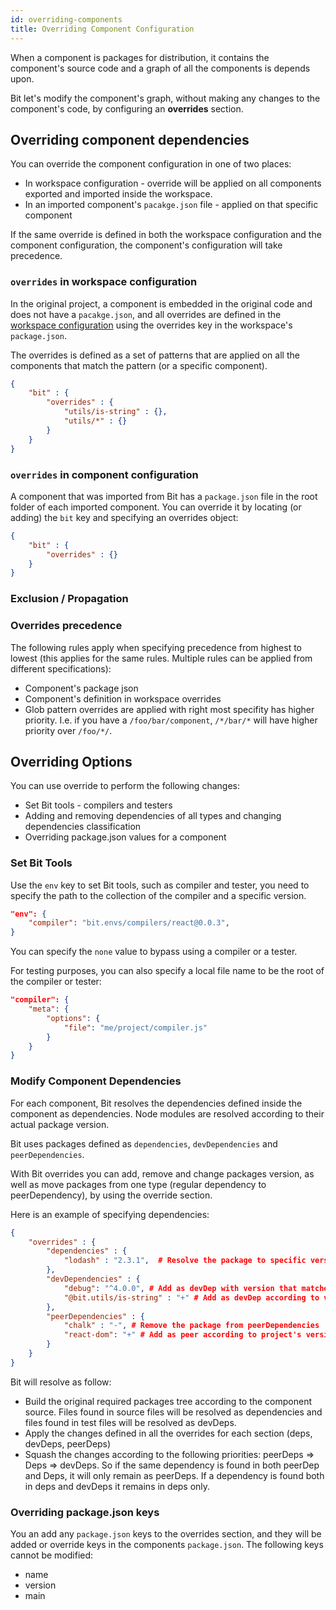 ```yaml
---
id: overriding-components
title: Overriding Component Configuration
---
```


When a component is packages for distribution, it contains the component's source code and a graph of all the components is depends upon.  

Bit let's modify the component's graph, without making any changes to the component's code, by configuring an **overrides** section. 

## Overriding component dependencies

You can override the component configuration in one of two places:  

- In workspace configuration - override will be applied on all components exported and imported inside the workspace.  
- In an imported component's `pacakge.json` file - applied on that specific component

If the same override is defined in both the workspace configuration and the component configuration, the component's configuration will take precedence.  

### `overrides` in workspace configuration

In the original project, a component is embedded in the original code and does not have a `pacakge.json`, and all overrides are defined in the [workspace configuration](/docs/conf-bit-json#overrides) using the overrides key in the workspace's `package.json`.  

The overrides is defined as a set of patterns that are applied on all the components that match the pattern (or a specific component).  

```json
{
    "bit" : {
        "overrides" : {
            "utils/is-string" : {},
            "utils/*" : {}
        }
    }
}
```

### `overrides` in component configuration

A component that was imported from Bit has a `package.json` file in the root folder of each imported component. You can override it by locating (or adding) the `bit` key and specifying an overrides object:  

```json
{
    "bit" : {
        "overrides" : {}
    }
}
```

### Exclusion / Propagation


### Overrides precedence

The following rules apply when specifying precedence from highest to lowest (this applies for the same rules. Multiple rules can be applied from different specifications):  

- Component's package json  
- Component's definition in workspace overrides
- Glob pattern overrides are applied with right most specifity has higher priority. I.e. if you have a `/foo/bar/component`, `/*/bar/*` will have higher priority over `/foo/*/`.  

## Overriding Options

You can use override to perform the following changes:

- Set Bit tools - compilers and testers
- Adding and removing dependencies of all types and changing dependencies classification
- Overriding package.json values for a component  

### Set Bit Tools

Use the `env` key to set Bit tools, such as compiler and tester, you need to specify the path to the collection of the compiler and a specific version.  

```json
"env": {
    "compiler": "bit.envs/compilers/react@0.0.3",
}
```

You can specify the `none` value to bypass using a compiler or a tester.  

For testing purposes, you can also specify a local file name to be the root of the compiler or tester:  

```json
"compiler": {
    "meta": {
        "options": {
            "file": "me/project/compiler.js"
        }
    }
}
```

### Modify Component Dependencies

For each component, Bit resolves the dependencies defined inside the component as dependencies. Node modules are resolved according to their actual package version.  

Bit uses packages defined as `dependencies`, `devDependencies` and `peerDependencies`. 

With Bit overrides you can add, remove and change packages version, as well as move packages from one type (regular dependency to peerDependency), by using the override section. 

Here is an example of specifying dependencies: 

```json
{
    "overrides" : {
        "dependencies" : {
            "lodash" : "2.3.1",  # Resolve the package to specific version
        },
        "devDependencies" : {
            "debug": "^4.0.0", # Add as devDep with version that matches
            "@bit.utils/is-string" : "+" # Add as devDep according to version in package.json or latest
        },
        "peerDependencies" : {
            "chalk" : "-", # Remove the package from peerDependencies
            "react-dom": "+" # Add as peer according to project's version or latest if not exist
        }
    }
}
```

Bit will resolve as follow:  

- Build the original required packages tree according to the component source. Files found in source files will be resolved as dependencies and files found in test files will be resolved as devDeps.  
- Apply the changes defined in all the overrides for each section (deps, devDeps, peerDeps)
- Squash the changes according to the following priorities: peerDeps => Deps => devDeps. So if the same dependency is found in both peerDep and Deps, it will only remain as peerDeps. If a dependency is found both in deps and devDeps it remains in deps only.  

### Overriding package.json keys

You an add any `package.json` keys to the overrides section, and they will be added or override keys in the components `package.json`. The following keys cannot be modified:

- name
- version
- main
